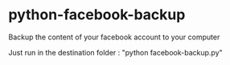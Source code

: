 python-facebook-backup
======================

Backup the content of your facebook account to your computer

Just run in the destination folder : "python facebook-backup.py"

